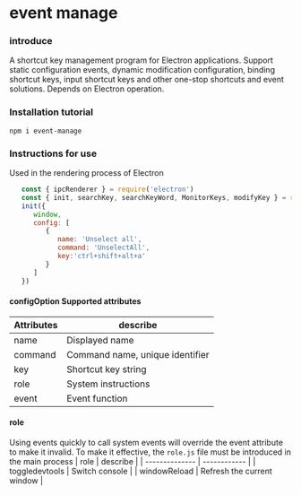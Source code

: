 # event manage

### introduce
A shortcut key management program for Electron applications. Support static configuration events, dynamic modification configuration, binding shortcut keys, input shortcut keys and other one-stop shortcuts and event solutions.
Depends on Electron operation.

### Installation tutorial

`npm i event-manage`

### Instructions for use
Used in the rendering process of Electron
```js
   const { ipcRenderer } = require('electron')
   const { init, searchKey, searchKeyWord, MonitorKeys, modifyKey } = require('event-manage')
   init({
      window,
      config: [
         {
            name: 'Unselect all',
            command: 'UnselectAll',
            key:'ctrl+shift+alt+a'
         }
      ]
   })
```
#### configOption Supported attributes 
| Attributes | describe                        |
| ---------- | ------------------------------- |
| name       | Displayed name                  |
| command    | Command name, unique identifier |
| key        | Shortcut key string             |
| role       | System instructions             |
| event      | Event function                  |

#### role
Using events quickly to call system events will override the event attribute to make it invalid.
To make it effective, the `role.js` file must be introduced in the main process
| role           | describe          |
| -------------- | ------------ |
| toggledevtools | Switch console   |
| windowReload   | Refresh the current window |